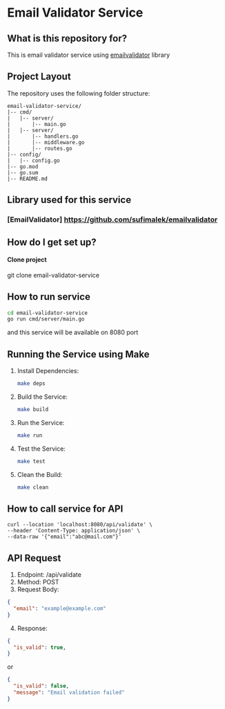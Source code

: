 
# Email Validator Service
## What is this repository for? ##
This is email validator service using [emailvalidator](https://github.com/sufimalek/emailvalidator) library

## Project Layout ##

The repository uses the following folder structure:

```
email-validator-service/
|-- cmd/
|   |-- server/
|       |-- main.go
|   |-- server/
|       |-- handlers.go
|       |-- middleware.go
|       |-- routes.go
|-- config/
|   |-- config.go
|-- go.mod
|-- go.sum
|-- README.md
```

## Library used for this service

### [EmailValidator] https://github.com/sufimalek/emailvalidator


## How do I get set up? ##

#### Clone project

git clone email-validator-service


## How to run service ##

```sh
cd email-validator-service
go run cmd/server/main.go
```

and this service will be available on 8080 port

## Running the Service using Make

1. Install Dependencies:
    ```sh
    make deps
    ```
2. Build the Service:
    ```sh
    make build
    ```
3. Run the Service:
    ```sh
    make run
    ```
4. Test the Service:
    ```sh
    make test
    ```
5. Clean the Build:
    ```sh
    make clean
    ```


## How to call service for API ##

```curl
curl --location 'localhost:8080/api/validate' \
--header 'Content-Type: application/json' \
--data-raw '{"email":"abc@mail.com"}'
```

## API Request

1. Endpoint: /api/validate
2. Method: POST
3. Request Body:

```json
{
  "email": "example@example.com"
}
```

4. Response:
```json
{
  "is_valid": true,
}
```
or
```json
{
  "is_valid": false,
  "message": "Email validation failed"
}
```
